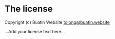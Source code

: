 # The license

Copyright (c) Buatin Website <tolong@buatin.website>

...Add your license text here...